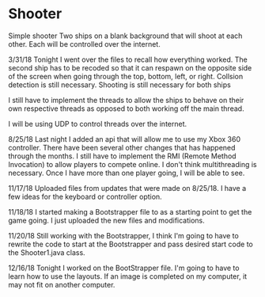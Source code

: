 # Shooter
Simple shooter
Two ships on a blank background that will shoot at each
other. Each will be controlled over the internet. 

3/31/18
Tonight I went over the files to recall how everything worked. 
The second ship has to be recoded so that it can respawn on the opposite
side of the screen when going through the top, bottom, left, or right. 
Collsion detection is still necessary. Shooting is still necessary for both ships

I still have to implement the threads to allow the ships to behave on their 
own respective threads as opposed to both working off the main thread. 

I will be using UDP to control threads over the internet. 


8/25/18
Last night I added an api that will allow me to use my Xbox 360 controller.
There have been several other changes that has happened through the months.
I still have to implement the RMI (Remote Method Invocation) to allow players
to compete online. I don't think multithreading is necessary. Once I have 
more than one player going, I will be able to see.


11/17/18
Uploaded files from updates that were made on
8/25/18. I have a few ideas for the keyboard or
controller option. 

11/18/18
I started making a Bootstrapper file to as a starting point
to get the game going. I just uploaded the new files and modifications.

11/20/18
Still working with the Bootstrapper, I think I'm going to have to rewrite
the code to start at the Bootstrapper and pass desired start code to the 
Shooter1.java class. 

12/16/18
Tonight I worked on the BootStrapper file. I'm going to have 
to learn how to use the layouts. If an image is completed on my
computer, it may not fit on another computer. 
